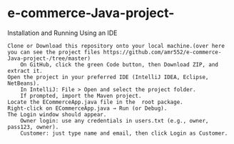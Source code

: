 # e-commerce-Java-project-
Installation and Running
Using an IDE

    Clone or Download this repository onto your local machine.(over here you can see the project files https://github.com/amr552/e-commerce-Java-project-/tree/master)
        On GitHub, click the green Code button, then Download ZIP, and extract it.
    Open the project in your preferred IDE (IntelliJ IDEA, Eclipse, NetBeans).
        In IntelliJ: File > Open and select the project folder.
        If prompted, import the Maven project.
    Locate the ECommerceApp.java file in the  root package.
    Right-click on ECommerceApp.java → Run (or Debug).
    The Login window should appear.
        Owner login: use any credentials in users.txt (e.g., owner, pass123, owner).
        Customer: just type name and email, then click Login as Customer.
      
